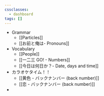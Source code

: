 ```yaml
---
cssclasses:
  - dashboard
tags: []
---
```

- Grammar
	- [[Particles]]
	- [[お前と俺は- Pronouns]]
- Vocabulary
	- [[People]]
	- [[一二三 GO! - Numbers]]
	- [[今日は何日か？- Date, days and time]]
- カラオケタイム！！
	- [[黄色 - バックナンバー (back number)]]
	- [[恋 - バックナンバー (back number)]]
- 